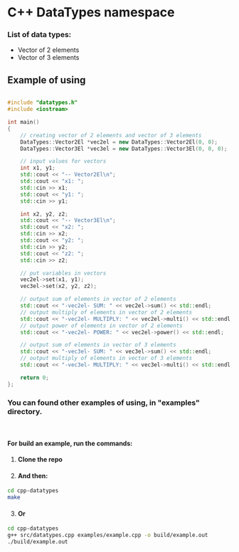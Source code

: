 # C++ DataTypes namespace

### List of data types:
* Vector of 2 elements
* Vector of 3 elements

## Example of using
```cpp

#include "datatypes.h"
#include <iostream>

int main()
{
    // creating vector of 2 elements and vector of 3 elements
    DataTypes::Vector2El *vec2el = new DataTypes::Vector2El(0, 0);
    DataTypes::Vector3El *vec3el = new DataTypes::Vector3El(0, 0, 0);

    // input values for vectors
    int x1, y1;
    std::cout << "-- Vector2El\n";
    std::cout << "x1: ";
    std::cin >> x1;
    std::cout << "y1: ";
    std::cin >> y1;

    int x2, y2, z2;
    std::cout << "-- Vector3El\n";
    std::cout << "x2: ";
    std::cin >> x2;
    std::cout << "y2: ";
    std::cin >> y2;
    std::cout << "z2: ";
    std::cin >> z2;

    // put variables in vectors
    vec2el->set(x1, y1);
    vec3el->set(x2, y2, z2);

    // output sum of elements in vector of 2 elements
    std::cout << "-vec2el- SUM: " << vec2el->sum() << std::endl;
    // output multiply of elements in vector of 2 elements
    std::cout << "-vec2el- MULTIPLY: " << vec2el->multi() << std::endl;
    // output power of elements in vector of 2 elements
    std::cout << "-vec2el- POWER: " << vec2el->power() << std::endl;

    // output sum of elements in vector of 3 elements
    std::cout << "-vec3el- SUM: " << vec3el->sum() << std::endl;
    // output multiply of elements in vector of 3 elements
    std::cout << "-vec3el- MULTIPLY: " << vec3el->multi() << std::endl;

    return 0;
};

```

### You can found other examples of using, in "examples" directory.

<br>

#### For build an example, run the commands:
1. #### Clone the repo

2. #### And then:

```bash
cd cpp-datatypes
make
```
3. #### Or
```bash
cd cpp-datatypes
g++ src/datatypes.cpp examples/example.cpp -o build/example.out
./build/example.out
```
